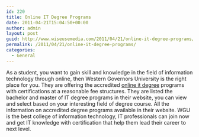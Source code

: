 ```yaml
---
id: 220
title: Online IT Degree Programs
date: 2011-04-21T15:04:50+00:00
author: admin
layout: post
guid: http://www.wiseusemedia.com/2011/04/21/online-it-degree-programs/
permalink: /2011/04/21/online-it-degree-programs/
categories:
  - General
---
```

As a student, you want to gain skill and knowledge in the field of information technology through online, then Western Governors University is the right place for you. They are offering the accredited [online it degree](http://www.wgu.edu/online_it_degrees/programs) programs with certifications at a reasonable fee structures. They are listed the bachelor and master of IT degree programs in their website, you can view and select based on your interesting field of degree course. All the information on accredited degree programs available in their website. WGU is the best college of information technology, IT professionals can join now and get IT knowledge with certification that help them lead their career to next level.